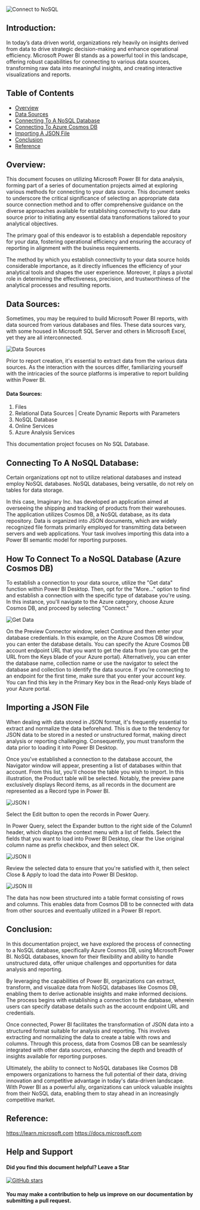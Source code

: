 ![Connect to NoSQL](https://github.com/chigozie-i/Data-Source-No-SQL/blob/main/No%20SQL%20Hero.png)

## Introduction:
In today’s data driven world, organizations rely heavily on insights derived from data to drive strategic decision-making and enhance operational efficiency. Microsoft Power BI stands as a powerful tool in this landscape, offering robust capabilities for connecting to various data sources, transforming raw data into meaningful insights, and creating interactive visualizations and reports.

## Table of Contents

- [Overview](#Overview)
- [Data Sources](#Data-Sources)
- [Connecting To A NoSQL Database](#Connecting-To-A-NoSQL-Database)
- [Connecting To Azure Cosmos DB](#Connecting-To-Azure-Cosmos-DB)
- [Importing A JSON File](#Importing-A-JSON-File)
- [Conclusion](#Conclusion)
- [Reference](#Reference)
  
## Overview:

This document focuses on utilizing Microsoft Power BI for data analysis, forming part of a series of documentation projects aimed at exploring various methods for connecting to your data source. This document seeks to underscore the critical significance of selecting an appropriate data source connection method and to offer comprehensive guidance on the diverse approaches available for establishing connectivity to your data source prior to initiating any essential data transformations tailored to your analytical objectives.

The primary goal of this endeavor is to establish a dependable repository for your data, fostering operational efficiency and ensuring the accuracy of reporting in alignment with the business requirements.

The method by which you establish connectivity to your data source holds considerable importance, as it directly influences the efficiency of your analytical tools and shapes the user experience. Moreover, it plays a pivotal role in determining the effectiveness, precision, and trustworthiness of the analytical processes and resulting reports.


## Data Sources:
Sometimes, you may be required to build Microsoft Power BI reports, with data sourced from various databases and files. These data sources vary, with some housed in Microsoft SQL Server and others in Microsoft Excel, yet they are all interconnected.

![Data Sources](https://github.com/chigozie-i/Data-Source-No-SQL/blob/main/Data%20sources.png)

Prior to report creation, it's essential to extract data from the various data sources. As the interaction with the sources differ, familiarizing yourself with the intricacies of the source platforms is imperative to report building within Power BI.

#### Data Sources:

1.	Files
2.	Relational Data Sources | Create Dynamic Reports with Parameters
3.	NoSQL Database 
4.	Online Services
5.	Azure Analysis Services


This documentation project focuses on No SQL Database.

## Connecting To A NoSQL Database:
Certain organizations opt not to utilize relational databases and instead employ NoSQL databases. NoSQL databases, being versatile, do not rely on tables for data storage.  
  
In this case, Imaginary Inc. has developed an application aimed at overseeing the shipping and tracking of products from their warehouses. The application utilizes Cosmos DB, a NoSQL database, as its data repository. Data is organized into JSON documents, which are widely recognized file formats primarily employed for transmitting data between servers and web applications. Your task involves importing this data into a Power BI semantic model for reporting purposes.

## How To Connect To a NoSQL Database (Azure Cosmos DB)

To establish a connection to your data source, utilize the "Get data" function within Power BI Desktop. Then, opt for the "More..." option to find and establish a connection with the specific type of database you're using. In this instance, you'll navigate to the Azure category, choose Azure Cosmos DB, and proceed by selecting "Connect."

![Get Data](https://github.com/chigozie-i/Data-Source-No-SQL/blob/main/Connecting%20to%20NoSQL.png)

On the Preview Connector window, select Continue and then enter your database credentials. In this example, on the Azure Cosmos DB window, you can enter the database details. You can specify the Azure Cosmos DB account endpoint URL that you want to get the data from (you can get the URL from the Keys blade of your Azure portal). Alternatively, you can enter the database name, collection name or use the navigator to select the database and collection to identify the data source.
If you're connecting to an endpoint for the first time, make sure that you enter your account key. You can find this key in the Primary Key box in the Read-only Keys blade of your Azure portal.

## Importing a JSON File

When dealing with data stored in JSON format, it's frequently essential to extract and normalize the data beforehand. This is due to the tendency for JSON data to be stored in a nested or unstructured format, making direct analysis or reporting challenging. Consequently, you must transform the data prior to loading it into Power BI Desktop.  
  
Once you've established a connection to the database account, the Navigator window will appear, presenting a list of databases within that account. From this list, you'll choose the table you wish to import. In this illustration, the Product table will be selected. Notably, the preview pane exclusively displays Record items, as all records in the document are represented as a Record type in Power BI.

![JSON I](https://github.com/chigozie-i/Data-Source-No-SQL/blob/main/Importing%20JSON%20I.png)

Select the Edit button to open the records in Power Query.  
  
In Power Query, select the Expander button to the right side of the Column1 header, which displays the context menu with a list of fields. Select the fields that you want to load into Power BI Desktop, clear the Use original column name as prefix checkbox, and then select OK.

![JSON II](https://github.com/chigozie-i/Data-Source-No-SQL/blob/main/Importing%20JSON%20II.png)

Review the selected data to ensure that you're satisfied with it, then select Close & Apply to load the data into Power BI Desktop.

![JSON III](https://github.com/chigozie-i/Data-Source-No-SQL/blob/main/Importing%20JSON%20III.png)

The data has now been structured into a table format consisting of rows and columns. This enables data from Cosmos DB to be connected with data from other sources and eventually utilized in a Power BI report.

## Conclusion:

In this documentation project, we have explored the process of connecting to a NoSQL database, specifically Azure Cosmos DB, using Microsoft Power BI. NoSQL databases, known for their flexibility and ability to handle unstructured data, offer unique challenges and opportunities for data analysis and reporting.

By leveraging the capabilities of Power BI, organizations can extract, transform, and visualize data from NoSQL databases like Cosmos DB, enabling them to derive actionable insights and make informed decisions. The process begins with establishing a connection to the database, wherein users can specify database details such as the account endpoint URL and credentials.

Once connected, Power BI facilitates the transformation of JSON data into a structured format suitable for analysis and reporting. This involves extracting and normalizing the data to create a table with rows and columns. Through this process, data from Cosmos DB can be seamlessly integrated with other data sources, enhancing the depth and breadth of insights available for reporting purposes.

Ultimately, the ability to connect to NoSQL databases like Cosmos DB empowers organizations to harness the full potential of their data, driving innovation and competitive advantage in today's data-driven landscape. With Power BI as a powerful ally, organizations can unlock valuable insights from their NoSQL data, enabling them to stay ahead in an increasingly competitive market.

## Reference:
https://learn.microsoft.com
https://docs.microsoft.com


## Help and Support

#### Did you find this document helpful? Leave a Star

[![GitHub stars](https://img.shields.io/github/stars/chigozie-i/Data-Source-No-SQL.svg?style=social)](https://github.com/chigozie-i/Data-Source-No-SQL/stargazers)

#### You may make a contribution to help us improve on our documentation by submitting a pull request.
